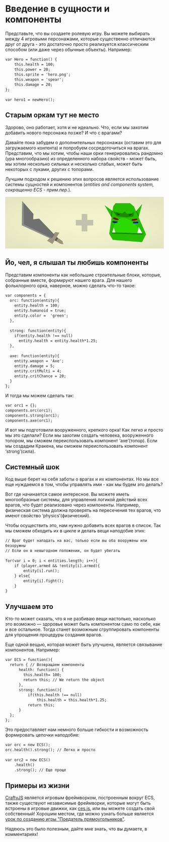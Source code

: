 # Введение в сущности и компоненты

Представьте, что вы создаете ролевую игру. Вы можете выбирать между 4 игровыми
персонажами, которые существенно отличаются друг от друга - это достаточно просто
реализуется классическим способом (или даже через обычные объекты). Например:

    var Hero = function() {
        this.health = 100;
        this.power = 20;
        this.sprite = 'hero.png';
        this.weapon = 'spear';
        this.damage = 20;
    };
    
    var hero1 = newHero();

## Старым оркам тут не место

Здорово, оно работает, хотя и не идеально. Что, если мы захотим добавить нового
персонажа позже? И что с врагами?

Давайте пока забудем о дополнительных персонажах (оставим это для загружаемого
контента) и попробуем сосредоточиться на врагах. Представим, что мы хотим, чтобы
наши орки генерировались рандомно (ура многообразию) из определенного набора 
свойств - может быть, мы хотим несколько сильных и несколько слабых, может 
быть некоторых с луками, других с топорами.

Лучшим подходом к решению этих вопросов является использование системы сущностей
и компонентов (*entities and components system, сокращенно ECS - прим.пер.*).

![Мстители, к оружию!][Изображение]

## Йо, чел, я слышал ты любишь компоненты

Представим компоненты как небольшие строительные блоки, которые, собранные вместе,
формируют нашего врага. Для нашего фольклорного орка, наверное, можно сделать 
что-то такое:

    var components = {
      orc: function(entity){
        entity.health = 100;
        entity.humanoid = true;
        entity.color =  'green';
      },
    
      strong: function(entity){
        if(entity.health !== null)
          entity.health = entity.health*1.25;
      },
      
      axe: function(entity){
        entity.weapon = 'Axe';
        entity.damage = 5;
        entity.critMulti = 4;
        entity.critChance = 20;
      }
    };

И тогда мы можем сделать так:

    var orc1 = {};
    components.orc(orc1);
    components.strong(orc1);
    components.axe(orc1);

И вот мы подготовили вооруженного, крепкого орка! Как легко и просто мы это 
сделали? Если мы захотим создать человека, вооруженного топором, мы сможем
переиспользовать компонент ‘axe’(топор). Если мы создадим Кракена, мы сможем
переиспользовать компонент ‘strong’(сила).

## Системный шок

Код выше берет на себя заботы о врагах и их компонентах. Но мы все еще нуждаемся
в том, чтобы управлять ими - как мы будем это делать?

Вот где начинается самое интересное. Вы можете иметь многообразные системы,
для управления логикой действий всех врагов, что будет реализовано через
компоненты. Например, физическая система должна проверять на пересечения тех
врагов, что имеют свойство ‘physics’(физический).

Чтобы осуществить это, нам нужно добавить всех врагов в список. Так мы сможем
обходить их в цикле и делать вещи наподобие этих:

    // Враг будет нападать на вас, только если вы оба вооружены или безоружны
    // Если он в невыгодном положении, он будет убегать

    for(var i = 0; i < entities.length; i++){
        if (player.armed && !entity[i].armed){
            entity[i].run();
        } else{
            entity[i].fight();
        }
    }

## Улучшаем это 

Кто-то может сказать, что я не разбиваю вещи настолько, насколько это
возможно &mdash; здоровье может быть компонентом само по себе, как и все остальное.
Тогда станет возможным сгруппировать компоненты для упрощения процедуры создания
врагов.

Еще одной вещью, которая может быть улучшена, является связывание компонентов.
Например:

    var ECS = function(){
      return { // Возвращаем компоненты
          health: function() {
            this.health= 100;
            return this; // We return the object
          },
          strong: function(){
              if(this.health !== null)
                  this.health = this.health*1.25;
              return this;
          }
      };
    };

Это предоставляет нам немного больше гибкости и возможность формировать цепочки
наподобие:

    var orc = new ECS();
    orc.health().strong(); // Легко и просто
    
    var orc2 = new ECS()
        .health()
        .strong(); // Еще проще

## Примеры из жизни

[CraftyJS][2] является игровым фреймворком, построенным вокруг ECS, также
существуют независимые фреймворки, которые могут быть встроены в игровые движки,
как [ces.js][3], или вы можете создать свой собственный! Хорошим местом, где можно
узнать больше является [урок по созданию игры "Поедатель прямоугольников"][4].

Надеюсь это было полезным, дайте мне знать, что вы думаете, в комментариях!

[2]: http://invrse.co/entities-and-components-system/craftyjs.com/
[3]: https://github.com/qiao/ces.js
[4]: http://vasir.net/blog/game-development/how-to-build-entity-component-system-in-javascript

[Изображение]: img/ecs_orc.png